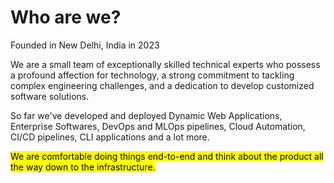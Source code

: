 # Who are we?

Founded in New Delhi, India in 2023

We are a small team of exceptionally skilled technical experts who possess a profound affection for technology, a strong commitment to tackling complex engineering challenges, and a dedication to develop customized software solutions.

So far we've developed and deployed Dynamic Web Applications, Enterprise Softwares, DevOps and MLOps pipelines, Cloud Automation, CI/CD pipelines, CLI applications and a lot more.


<mark>We are comfortable doing things end-to-end and think about the product all the way down to the infrastructure.</mark>